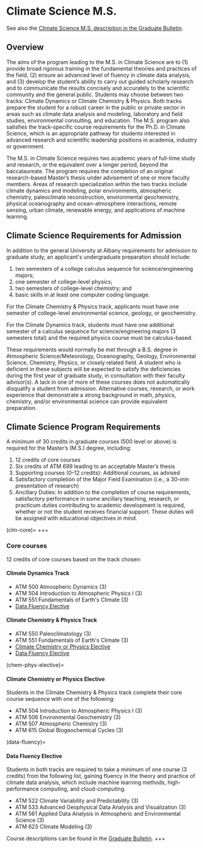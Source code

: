 # Climate Science M.S.

See also the [Climate Science M.S. description in the Graduate Bulletin](https://www.albany.edu/graduate-bulletin/climate-science-ms.php).

## Overview

The aims of the program leading to the M.S. in Climate Science are to (1) provide broad rigorous training in the fundamental theories and practices of the field, (2) ensure an advanced level of fluency in climate data analysis, and (3) develop the student’s ability to carry out guided scholarly research and to communicate the results concisely and accurately to the scientific community and the general public. Students may choose between two tracks: Climate Dynamics or Climate Chemistry & Physics. Both tracks prepare the student for a robust career in the public or private sector in areas such as climate data analysis and modeling, laboratory and field studies, environmental consulting, and education. The M.S. program also satisfies the track-specific course requirements for the Ph.D. in Climate Science, which is an appropriate pathway for students interested in advanced research and scientific leadership positions in academia, industry or government.

The M.S. in Climate Science requires two academic years of full-time study and research, or the equivalent over a longer period, beyond the baccalaureate. The program requires the completion of an original research-based Master’s thesis under advisement of one or more faculty members. Areas of research specialization within the two tracks include climate dynamics and modeling, polar environments, atmospheric chemistry, paleoclimate reconstruction, environmental geochemistry, physical oceanography and ocean-atmosphere interactions, remote sensing, urban climate, renewable energy, and applications of machine learning.

## Climate Science Requirements for Admission

In addition to the general University at Albany requirements for admission to graduate study, an applicant's undergraduate preparation should include:

1. two semesters of a college calculus sequence for science/engineering majors;
2. one semester of college-level physics;
3. two semesters of college-level chemistry; and
4. basic skills in at least one computer coding language.

For the Climate Chemistry & Physics track, applicants must have one semester of college-level environmental science, geology, or geochemistry.

For the Climate Dynamics track, students must have one additional semester of a calculus sequence for science/engineering majors (3 semesters total) and the required physics course must be calculus-based.

These requirements would normally be met through a B.S. degree in Atmospheric Science/Meteorology, Oceanography, Geology, Environmental Science, Chemistry, Physics, or closely related field. A student who is deficient in these subjects will be expected to satisfy the deficiencies during the first year of graduate study, in consultation with their faculty advisor(s). A lack in one of more of these courses does not automatically disqualify a student from admission. Alternative courses, research, or work experience that demonstrate a strong background in math, physics, chemistry, and/or environmental science can provide equivalent preparation.

## Climate Science Program Requirements

A minimum of 30 credits in graduate courses (500 level or above) is required for the Master’s (M.S.) degree, including:

1. 12 credits of core courses
2. Six credits of ATM 699 leading to an acceptable Master’s thesis
3. Supporting courses (0–12 credits): Additional courses, as advised
4. Satisfactory completion of the Major Field Examination (i.e., a 30-min presentation of research)
5. Ancillary Duties: In addition to the completion of course requirements, satisfactory performance in some ancillary teaching, research, or practicum duties contributing to academic development is required, whether or not the student receives financial support. These duties will be assigned with educational objectives in mind.

(clm-core)=
+++
### Core courses
12 credits of core courses based on the track chosen:

#### Climate Dynamics Track
- ATM 500 Atmospheric Dynamics (3)
- ATM 504 Introduction to Atmospheric Physics I (3)
- ATM 551 Fundamentals of Earth's Climate (3)
- [Data Fluency Elective](#data-fluency)
  
  
#### Climate Chemistry & Physics Track
- ATM 550 Paleoclimatology (3)
- ATM 551 Fundamentals of Earth's Climate (3)
- [Climate Chemistry or Physics Elective](#chem-phys-elective)
- [Data Fluency Elective](#data-fluency)
  
(chem-phys-elective)=
#### Climate Chemistry or Physics Elective
Students in the Climate Chemistry & Physics track complete their core course sequence with one of the following:
- ATM 504 Introduction to Atmospheric Physics I (3)
- ATM 506 Environmental Geochemistry (3)
- ATM 507 Atmospheric Chemistry (3)
- ATM 615 Global Biogeochemical Cycles (3)

(data-fluency)=  
#### Data Fluency Elective
Students in both tracks are required to take a minimum of one course (3 credits) from the following list, gaining fluency in the theory and practice of climate data analysis, which include machine learning methods, high-performance computing, and cloud-computing.

- ATM 522 Climate Variability and Predictability (3)
- ATM 533 Advanced Geophysical Data Analysis and Visualization (3)
- ATM 561 Applied Data Analysis in Atmospheric and Environmental Science (3)
- ATM 623 Climate Modeling (3)

Course descriptions can be found in the [Graduate Bulletin](https://www.albany.edu/graduate-bulletin/atmospheric-science-courses.php).
+++

```{include} ms-thesis.md
```
